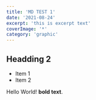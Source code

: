 ```yaml
---
title: 'MD TEST 1'
date: '2021-08-24'
excerpt: 'this is excerpt text'
coverImage: '*'
category: 'graphic'
---
```


## Headding 2

- Item 1
- Item 2

Hello World! **bold text**.
